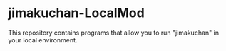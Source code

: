 # jimakuchan-LocalMod
This repository contains programs that allow you to run "jimakuchan" in your local environment.
